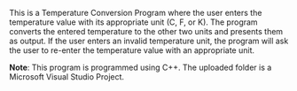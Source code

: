 This is a Temperature Conversion Program where the user enters the temperature value with its appropriate unit (C, F, or K). 
The program converts the entered temperature to the other two units and presents them as output.
If the user enters an invalid temperature unit, the program will ask the user to re-enter the temperature value with an appropriate unit. 

**Note**: This program is programmed using C++. The uploaded folder is a Microsoft Visual Studio Project. 

